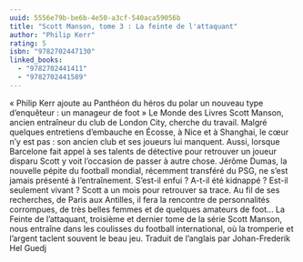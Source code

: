 ```yaml
---
uuid: 5556e79b-be6b-4e50-a3cf-540aca59056b
title: "Scott Manson, tome 3 : La feinte de l'attaquant"
author: "Philip Kerr"
rating: 5
isbn: "9782702447130"
linked_books:
  - "9782702441411"
  - "9782702441589"
---
```


« Philip Kerr ajoute au Panthéon du héros du polar un nouveau type d’enquêteur : un manageur de foot » Le Monde des Livres Scott Manson, ancien entraîneur du club de London City, cherche du travail. Malgré quelques entretiens d’embauche en Écosse, à Nice et à Shanghai, le cœur n’y est pas : son ancien club et ses joueurs lui manquent. Aussi, lorsque Barcelone fait appel à ses talents de détective pour retrouver un joueur disparu Scott y voit l’occasion de passer à autre chose. Jérôme Dumas, la nouvelle pépite du football mondial, récemment transféré du PSG, ne s’est jamais présenté à l’entraînement. S’est-il enfui ? A-t-il été kidnappé ? Est-il seulement vivant ? Scott a un mois pour retrouver sa trace. Au fil de ses recherches, de Paris aux Antilles, il fera la rencontre de personnalités corrompues, de très belles femmes et de quelques amateurs de foot... La Feinte de l’attaquant, troisième et dernier tome de la série Scott Manson, nous entraîne dans les coulisses du football international, où la tromperie et l’argent taclent souvent le beau jeu. Traduit de l’anglais par Johan-Frederik Hel Guedj